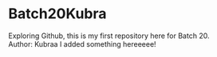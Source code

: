 # Batch20Kubra
Exploring Github, this is my first repository here for Batch 20.
<br>
Author: Kubraa
I added something hereeeee!